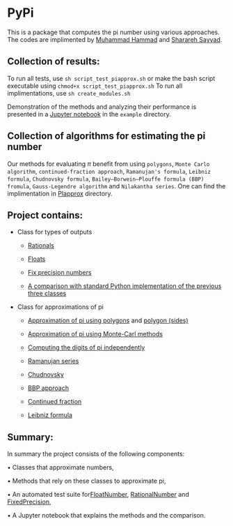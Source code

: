 # PyPi

This is a package that computes the pi number using various approaches.
The codes are implimented by <ins>Muhammad Hammad</ins> and <ins>Sharareh Sayyad</ins>.

## Collection of results: 
To run all tests, use `sh script_test_piapprox.sh` or make the bash script executable using `chmod+x script_test_piapprox.sh`
To run all implimentations, use `sh create_modules.sh`

Demonstration of the methods and analyzing their performance is presented in a [Jupyter notebook](examples/Demostration_pi_approximations.ipynb) in the `example` directory.

## Collection of algorithms for estimating the pi number

Our methods for evaluating $\pi$ benefit from using `polygons`, `Monte Carlo algorithm`, `continued-fraction approach`, `Ramanujan's formula`, `Leibniz formula`, `Chudnovsky formula`, `Bailey–Borwein–Plouffe formula (BBP) fromula`, `Gauss-Legendre algorithm` and `Nilakantha series`. One can find the implimentation in [PIapprox](PIapprox/) directory.

## Project contains:


- Class for types of outputs 

    * [Rationals](src/RationalNumber.py)

    * [Floats](src/FloatNumber.py)

    * [Fix precision numbers](src/RationalNumber.py)

    * [A comparison with standard Python implementation of the previous three classes](examples/Demostration_pi_approximations.ipynb)

- Class for approximations of pi

    * [Approximation of pi using polygons](PIapprox/piApproxxPolygon.py) and [polygon (sides)](PIapprox/piApproxxPolygon_sides)

    * [Approximation of pi using Monte-Carl methods](PIapprox/piApproxMonte.py)

    * [Computing the digits of pi independently](PIapprox/piDigitFormulas.py)

    * [Ramanujan series](PIapprox/ramanujan_pi.py)

    * [Chudnovsky](PIapprox/chudnovsky_pi.py)

    * [BBP approach](PIapprox/BBP_pi.py)

    * [Continued fraction](PIapprox/continued_fraction_pi.py)

    * [Leibniz formula](PIapprox/leibniz_pi.py)


## Summary:
In summary the project consists of the following components: 

• Classes that approximate numbers,

• Methods that rely on these classes to approximate pi,

• An automated test suite for[FloatNumber](test/test_unittest_floatnumber.py), [RationalNumber](test/test_unittest_rationalnumber.py) and [FixedPrecision](test/test_unittest_fixedpercision.py),

• A Jupyter notebook that explains the methods and the comparison.

